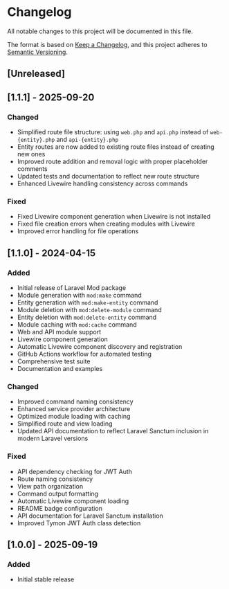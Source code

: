 # Changelog

All notable changes to this project will be documented in this file.

The format is based on [Keep a Changelog](https://keepachangelog.com/en/1.0.0/),
and this project adheres to [Semantic Versioning](https://semver.org/spec/v2.0.0.html).

## [Unreleased]

## [1.1.1] - 2025-09-20

### Changed
- Simplified route file structure: using `web.php` and `api.php` instead of `web-{entity}.php` and `api-{entity}.php`
- Entity routes are now added to existing route files instead of creating new ones
- Improved route addition and removal logic with proper placeholder comments
- Updated tests and documentation to reflect new route structure
- Enhanced Livewire handling consistency across commands

### Fixed
- Fixed Livewire component generation when Livewire is not installed
- Fixed file creation errors when creating modules with Livewire
- Improved error handling for file operations

## [1.1.0] - 2024-04-15

### Added
- Initial release of Laravel Mod package
- Module generation with `mod:make` command
- Entity generation with `mod:make-entity` command
- Module deletion with `mod:delete-module` command
- Entity deletion with `mod:delete-entity` command
- Module caching with `mod:cache` command
- Web and API module support
- Livewire component generation
- Automatic Livewire component discovery and registration
- GitHub Actions workflow for automated testing
- Comprehensive test suite
- Documentation and examples

### Changed
- Improved command naming consistency
- Enhanced service provider architecture
- Optimized module loading with caching
- Simplified route and view loading
- Updated API documentation to reflect Laravel Sanctum inclusion in modern Laravel versions

### Fixed
- API dependency checking for JWT Auth
- Route naming consistency
- View path organization
- Command output formatting
- Automatic Livewire component loading
- README badge configuration
- API documentation for Laravel Sanctum installation
- Improved Tymon JWT Auth class detection

## [1.0.0] - 2025-09-19

### Added
- Initial stable release